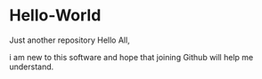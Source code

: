# Hello-World
Just another repository
Hello All,

i am new to this software and hope that joining Github will help me understand.
